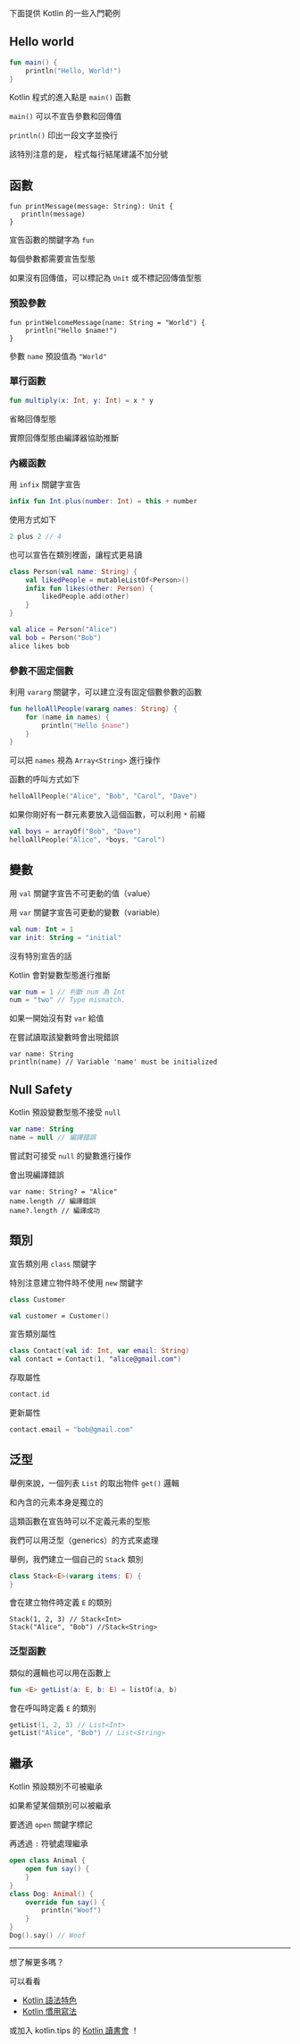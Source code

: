 下面提供 Kotlin  的一些入門範例

## Hello world
```kotlin
fun main() {                        
    println("Hello, World!")
}
```

Kotlin 程式的進入點是 `main()` 函數
 
`main()` 可以不宣告參數和回傳值
 
`println()` 印出一段文字並換行
 
該特別注意的是， 程式每行結尾建議不加分號
 
## 函數
 
 ```
fun printMessage(message: String): Unit {
	println(message)
}
```
 
宣告函數的關鍵字為 `fun`

每個參數都需要宣告型態

如果沒有回傳值，可以標記為 `Unit` 或不標記回傳值型態
 
### 預設參數
 
```
fun printWelcomeMessage(name: String = "World") {
	println("Hello $name!")
}
```
 參數 `name` 預設值為 `"World"`

### 單行函數

```kotlin
fun multiply(x: Int, y: Int) = x * y
```

省略回傳型態

實際回傳型態由編譯器協助推斷

### 內綴函數
用 `infix` 關鍵字宣告

```kotlin
infix fun Int.plus(number: Int) = this + number
```

使用方式如下

```kotlin
2 plus 2 // 4
```

也可以宣告在類別裡面，讓程式更易讀

```kotlin
class Person(val name: String) {
    val likedPeople = mutableListOf<Person>()
    infix fun likes(other: Person) {
        likedPeople.add(other) 
	}
}

val alice = Person("Alice")
val bob = Person("Bob")
alice likes bob    
```
 
### 參數不固定個數
利用 `vararg` 關鍵字，可以建立沒有固定個數參數的函數
 
```kotlin
fun helloAllPeople(vararg names: String) {
    for (name in names) {
	    println("Hello $name")
	}
}
```

可以把 `names` 視為 `Array<String>` 進行操作

函數的呼叫方式如下

```kotlin
helloAllPeople("Alice", "Bob", "Carol", "Dave")
```

如果你剛好有一群元素要放入這個函數，可以利用 `*` 前綴

```kotlin
val boys = arrayOf("Bob", "Dave")  
helloAllPeople("Alice", *boys, "Carol")
```

## 變數

用 `val` 關鍵字宣告不可更動的值（value）

用 `var` 關鍵字宣告可更動的變數（variable）

```kotlin
val num: Int = 1 
var init: String = "initial"
```

沒有特別宣告的話

Kotlin 會對變數型態進行推斷

```kotlin
var num = 1 // 判斷 num 為 Int
num = "two" // Type mismatch.
```

如果一開始沒有對 `var` 給值

在嘗試讀取該變數時會出現錯誤

```
var name: String
println(name) // Variable 'name' must be initialized
```
## Null Safety
 
Kotlin 預設變數型態不接受 `null`

```kotlin
var name: String  
name = null // 編譯錯誤
```
 
嘗試對可接受 `null` 的變數進行操作
 
會出現編譯錯誤
 
```
var name: String? = "Alice"  
name.length // 編譯錯誤
name?.length // 編譯成功
```

## 類別

宣告類別用 `class` 關鍵字

特別注意建立物件時不使用 `new` 關鍵字

```kotlin
class Customer

val customer = Customer()
```

宣告類別屬性

```kotlin
class Contact(val id: Int, var email: String)
val contact = Contact(1, "alice@gmail.com")
```

存取屬性

```kotlin
contact.id
```

更新屬性

```kotlin
contact.email = "bob@gmail.com"
```
 
## 泛型

舉例來說，一個列表 `List` 的取出物件 `get()` 邏輯

和內含的元素本身是獨立的

這類函數在宣告時可以不定義元素的型態

我們可以用泛型（generics）的方式來處理

舉例，我們建立一個自己的 `Stack` 類別

```kotlin
class Stack<E>(vararg items: E) {
}
```

會在建立物件時定義 `E` 的類別

```
Stack(1, 2, 3) // Stack<Int>
Stack("Alice", "Bob") //Stack<String>
```
 
### 泛型函數

類似的邏輯也可以用在函數上

```kotlin
fun <E> getList(a: E, b: E) = listOf(a, b)
```

會在呼叫時定義 `E` 的類別

```kotlin
getList(1, 2, 3) // List<Int>
getList("Alice", "Bob") // List<String>
```

## 繼承

Kotlin 預設類別不可被繼承

如果希望某個類別可以被繼承

要透過 `open` 關鍵字標記

再透過 `:` 符號處理繼承

```kotlin
open class Animal {  
    open fun say() {  
    }  
}  
class Dog: Animal() {  
    override fun say() {  
        println("Woof")  
    }  
}  
Dog().say() // Woof
```
----

想了解更多嗎？

可以看看 

* [Kotlin 語法特色](kotlin-syntax.md)
* [Kotlin 慣用寫法](idioms.md)

或加入 kotlin.tips 的 [Kotlin 讀書會](https://tw.kotlin.tips/study-jams) ！

